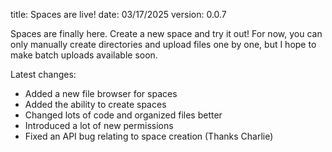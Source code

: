 title: Spaces are live!
date: 03/17/2025
version: 0.0.7

Spaces are finally here. Create a new space and try it out! For now, you can only manually create directories and upload files one by one, but I hope to make batch uploads available soon.

Latest changes:

- Added a new file browser for spaces
- Added the ability to create spaces
- Changed lots of code and organized files better
- Introduced a lot of new permissions
- Fixed an API bug relating to space creation (Thanks Charlie)